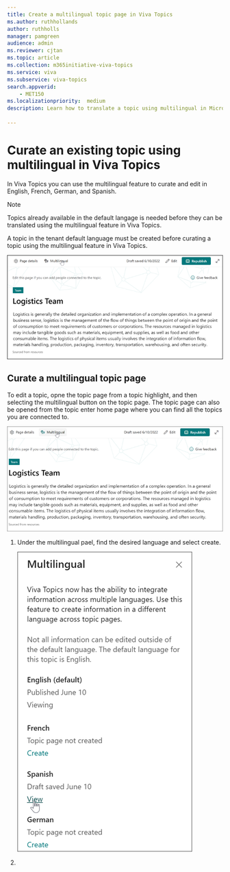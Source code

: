 ```yaml
---
title: Create a multilingual topic page in Viva Topics  
ms.author: ruthhollands
author: ruthholls
manager: pamgreen
audience: admin
ms.reviewer: cjtan
ms.topic: article
ms.collection: m365initiative-viva-topics
ms.service: viva 
ms.subservice: viva-topics 
search.appverid:
    - MET150   
ms.localizationpriority:  medium
description: Learn how to translate a topic using multilingual in Microsoft Viva Topics.

---
```


# Curate an existing topic using multilingual in Viva Topics 

In Viva Topics you can use the multilingual feature to curate and edit in English, French, German, and Spanish.

> [!Note] 
> Topics already available in the default langage is needed before they can be translated using the multilingual feature in Viva Topics. 

A topic in the tenant default language must be created before curating a topic using the multilingual feature in Viva Topics.

   ![Screenshot showing Multilingual on the topic page.](../media/knowledge-management/ml-topic-page.png)

## Curate a multilingual topic page

To edit a topic, opne the topic page from a topic highlight, and then selecting the multilingual button on the topic page. The topic page can also be opened from the topic enter home page where you can find all the topics you are connected to.

   ![Screenshot showing multilingual button on the topic page.](../media/knowledge-management/ml-topic-page-initial.png)

1. Under the multilingual pael, find the desired language and select create.

   ![Screenshot showing multilingual panel from topic page.](../media/knowledge-management/ml-panel.png)

2. 